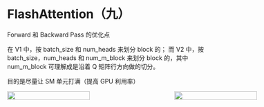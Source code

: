 # FlashAttention（九）
Forward 和 Backward Pass 的优化点

在 V1 中，按 batch_size 和 num_heads 来划分 block 的；
而 V2 中，按 batch_size，num_heads 和 num_m_block 来划分 block 的，其中 num_m_block 可理解成是沿着 Q 矩阵行方向做的切分。

目的是尽量让 SM 单元打满（提高 GPU 利用率）

<div style="display: flex; justify-content: space-between; align-items: center; width: 770px; margin: 0 auto;">
    <img src="https://picx.zhimg.com/v2-43d5a80298fd68859bcfa8752abf6e63_1440w.jpg" style="width: 49.8%;"/>
    <img src="https://pic2.zhimg.com/v2-cba1ea014b1422b1c0701c93cc36273d_1440w.jpg" style="width: 49.8%;"/>
</div>